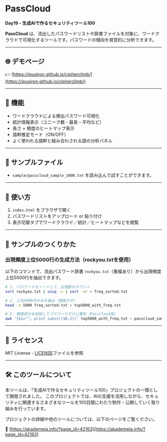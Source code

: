 # PassCloud

**Day19 - 生成AIで作るセキュリティツール100**

**PassCloud** は、流出したパスワードリストや辞書ファイルを対象に、ワードクラウドで可視化するツールです。パスワードの傾向を視覚的に分析できます。

---
## 🌐 デモページ

👉 [https://ipusiron.github.io/cipherclimb/](https://ipusiron.github.io/cipherclimb/)

---

## 🔧 機能
- ワードクラウドによる頻出パスワード可視化
- 統計情報表示（ユニーク数・最長・平均など）
- 長さ × 頻度のヒートマップ表示
- 語幹推定モード（ON/OFF）
- よく使われる語幹と組み合わされる語の分析パネル

---
## 📁 サンプルファイル
- `sample/passcloud_sample_1000.txt` を読み込んで試すことができます。

---
## 🚀 使い方
1. `index.html` をブラウザで開く
2. パスワードリストをアップロード or 貼り付け
3. 表示切替タブでワードクラウド／統計／ヒートマップなどを閲覧

---
## 🔧 サンプルのつくりかた

### 出現頻度上位5000行の生成方法（rockyou.txtを使用）

以下のコマンドで、流出パスワード辞書 `rockyou.txt`（重複あり）から出現頻度上位5000行を抽出できます。

```bash
# 1. パスワードをソートして、出現数をカウント
sort rockyou.txt | uniq -c | sort -nr > freq_sorted.txt

# 2. 上位5000件のみを抽出（頻度付き）
head -n 5000 freq_sorted.txt > top5000_with_freq.txt

# 3. 頻度部分を削除してパスワードだけに整形（PassCloud用）
awk '{$1=""; print substr($0,2)}' top5000_with_freq.txt > passcloud_sample_top5000.txt
```

---
## 📄 ライセンス

MIT License - [LICENSE](LICENSE)ファイルを参照

---
## 🛠 このツールについて

本ツールは、「生成AIで作るセキュリティツール100」プロジェクトの一環として開発されました。 このプロジェクトでは、AIの支援を活用しながら、セキュリティに関連するさまざまなツールを100日間にわたり制作・公開していく取り組みを行っています。

プロジェクトの詳細や他のツールについては、以下のページをご覧ください。

🔗 [https://akademeia.info/?page_id=42163](https://akademeia.info/?page_id=42163)